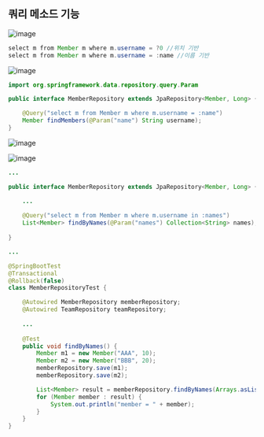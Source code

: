 ## **쿼리 메소드 기능**

![image](https://user-images.githubusercontent.com/79301439/187227765-3daacdc4-9e7a-4034-b3f3-0ba82e090e49.png)

```java
select m from Member m where m.username = ?0 //위치 기반
select m from Member m where m.username = :name //이름 기반
```

![image](https://user-images.githubusercontent.com/79301439/187227937-2f50bcef-4ec9-4e45-baf8-36ccd66e1cd6.png)

```java
import org.springframework.data.repository.query.Param

public interface MemberRepository extends JpaRepository<Member, Long> {

    @Query("select m from Member m where m.username = :name")
    Member findMembers(@Param("name") String username);
}
```

![image](https://user-images.githubusercontent.com/79301439/187228357-1d1c11ef-509a-4b19-8362-dc4cb40f8eb5.png)

![image](https://user-images.githubusercontent.com/79301439/187228415-d9e9af91-3ca1-4729-8352-b5b3a66778c0.png)

```java
...

public interface MemberRepository extends JpaRepository<Member, Long> {

    ...
    
    @Query("select m from Member m where m.username in :names")
    List<Member> findByNames(@Param("names") Collection<String> names);
    
}
```

```java
...

@SpringBootTest
@Transactional
@Rollback(false)
class MemberRepositoryTest {

    @Autowired MemberRepository memberRepository;
    @Autowired TeamRepository teamRepository;
    
    ...
    
    @Test
    public void findByNames() {
        Member m1 = new Member("AAA", 10);
        Member m2 = new Member("BBB", 20);
        memberRepository.save(m1);
        memberRepository.save(m2);

        List<Member> result = memberRepository.findByNames(Arrays.asList("AAA", "BBB"));
        for (Member member : result) {
            System.out.println("member = " + member);
        }
    }
}
```
